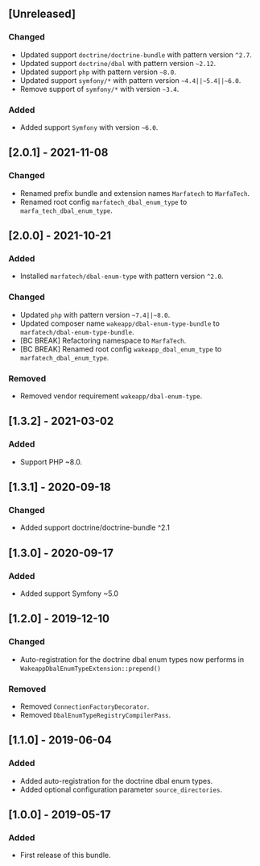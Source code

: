 ## [Unreleased]
### Changed
- Updated support `doctrine/doctrine-bundle` with pattern version `^2.7`.
- Updated support `doctrine/dbal` with pattern version `~2.12`.
- Updated support `php` with pattern version `~8.0`.
- Updated support `symfony/*` with pattern version `~4.4||~5.4||~6.0`.
- Remove support of `symfony/*` with version `~3.4`.
### Added
- Added support `Symfony` with version `~6.0`.

## [2.0.1] - 2021-11-08
### Changed
- Renamed prefix bundle and extension names `Marfatech` to `MarfaTech`.
- Renamed root config `marfatech_dbal_enum_type` to `marfa_tech_dbal_enum_type`.

## [2.0.0] - 2021-10-21
### Added
- Installed `marfatech/dbal-enum-type` with pattern version `^2.0`.
### Changed
- Updated `php` with pattern version `~7.4||~8.0`.
- Updated composer name `wakeapp/dbal-enum-type-bundle` to `marfatech/dbal-enum-type-bundle`.
- [BC BREAK] Refactoring namespace to `MarfaTech`.
- [BC BREAK] Renamed root config `wakeapp_dbal_enum_type` to `marfatech_dbal_enum_type`.
### Removed
- Removed vendor requirement `wakeapp/dbal-enum-type`.

## [1.3.2] - 2021-03-02
### Added
- Support PHP ~8.0.

## [1.3.1] - 2020-09-18
### Changed
- Added support doctrine/doctrine-bundle ^2.1

## [1.3.0] - 2020-09-17
### Added
- Added support Symfony ~5.0

## [1.2.0] - 2019-12-10
### Changed
- Auto-registration for the doctrine dbal enum types now performs in `WakeappDbalEnumTypeExtension::prepend()`
### Removed
- Removed `ConnectionFactoryDecorator`.
- Removed `DbalEnumTypeRegistryCompilerPass`.

## [1.1.0] - 2019-06-04
### Added
- Added auto-registration for the doctrine dbal enum types.
- Added optional configuration parameter `source_directories`.

## [1.0.0] - 2019-05-17
### Added
- First release of this bundle.
